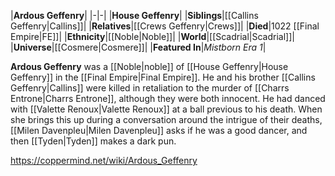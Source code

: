 |**Ardous Geffenry**|
|-|-|
|**House Geffenry**|
|**Siblings**|[[Callins Geffenry\|Callins]]|
|**Relatives**|[[Crews Geffenry\|Crews]]|
|**Died**|1022 [[Final Empire\|FE]]|
|**Ethnicity**|[[Noble\|Noble]]|
|**World**|[[Scadrial\|Scadrial]]|
|**Universe**|[[Cosmere\|Cosmere]]|
|**Featured In**|*Mistborn Era 1*|

**Ardous Geffenry** was a [[Noble\|noble]] of [[House Geffenry\|House Geffenry]] in the [[Final Empire\|Final Empire]].
He and his brother [[Callins Geffenry\|Callins]] were killed in retaliation to the murder of [[Charrs Entrone\|Charrs Entrone]], although they were both innocent.
He had danced with [[Valette Renoux\|Valette Renoux]] at a ball previous to his death. When she brings this up during a conversation around the intrigue of their deaths, [[Milen Davenpleu\|Milen Davenpleu]] asks if he was a good dancer, and then [[Tyden\|Tyden]] makes a dark pun.



https://coppermind.net/wiki/Ardous_Geffenry
